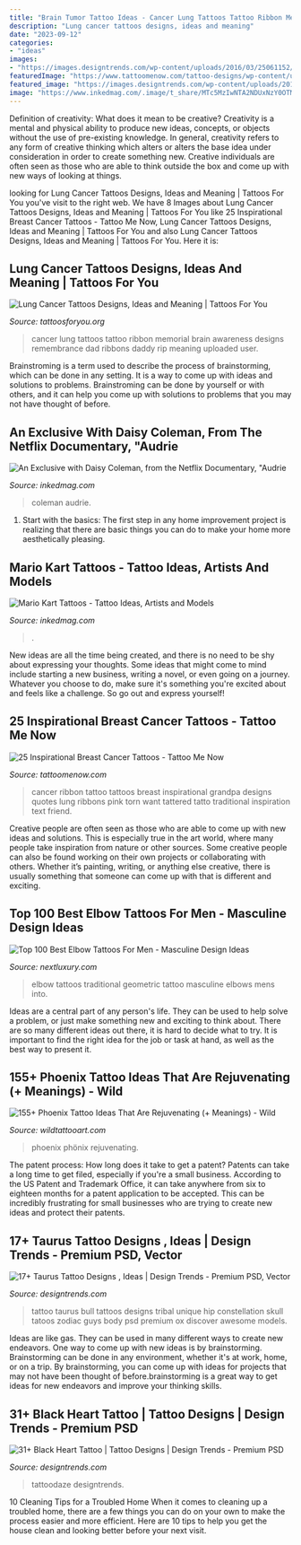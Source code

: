 ```yaml
---
title: "Brain Tumor Tattoo Ideas - Cancer Lung Tattoos Tattoo Ribbon Memorial Brain Awareness Designs Remembrance Dad Ribbons Daddy Rip Meaning Uploaded User"
description: "Lung cancer tattoos designs, ideas and meaning"
date: "2023-09-12"
categories:
- "ideas"
images:
- "https://images.designtrends.com/wp-content/uploads/2016/03/25061152/Heart-Tattoo-Design-looking-Pretty.jpg"
featuredImage: "https://www.tattoomenow.com/tattoo-designs/wp-content/uploads/2012/09/torn-bc-ribbon.jpg"
featured_image: "https://images.designtrends.com/wp-content/uploads/2016/04/02115907/Bull-Tattoo-Art-on-Hip.jpg"
image: "https://www.inkedmag.com/.image/t_share/MTc5MzIwNTA2NDUxNzY0OTMx/mariokart.png"
---
```



Definition of creativity: What does it mean to be creative?
Creativity is a mental and physical ability to produce new ideas, concepts, or objects without the use of pre-existing knowledge. In general, creativity refers to any form of creative thinking which alters or alters the base idea under consideration in order to create something new. Creative individuals are often seen as those who are able to think outside the box and come up with new ways of looking at things.

	

		
looking for Lung Cancer Tattoos Designs, Ideas and Meaning | Tattoos For You you've visit to the right web. We have 8 Images about Lung Cancer Tattoos Designs, Ideas and Meaning | Tattoos For You like 25 Inspirational Breast Cancer Tattoos - Tattoo Me Now, Lung Cancer Tattoos Designs, Ideas and Meaning | Tattoos For You and also Lung Cancer Tattoos Designs, Ideas and Meaning | Tattoos For You. Here it is:
		
    
## Lung Cancer Tattoos Designs, Ideas And Meaning | Tattoos For You

<img loading=lazy src="https://www.tattoosforyou.org/wp-content/uploads/2017/07/Lung-Cancer-Tattoo-Images.jpg" onerror="this.onerror=null;this.src='https://tse3.mm.bing.net/th?id=OIP.le6l00CP4MNiiSbMflzqlgHaHa&amp;pid=15.1';" alt="Lung Cancer Tattoos Designs, Ideas and Meaning | Tattoos For You">

_Source: tattoosforyou.org_

>cancer lung tattoos tattoo ribbon memorial brain awareness designs remembrance dad ribbons daddy rip meaning uploaded user. 

	

Brainstroming is a term used to describe the process of brainstorming, which can be done in any setting. It is a way to come up with ideas and solutions to problems. Brainstroming can be done by yourself or with others, and it can help you come up with solutions to problems that you may not have thought of before.

    
## An Exclusive With Daisy Coleman, From The Netflix Documentary, &quot;Audrie

<img loading=lazy src="https://www.inkedmag.com/.image/c_limit%2Ccs_srgb%2Cfl_progressive%2Cq_auto:good%2Cw_700/MTYzMTI5NjU4OTgyODAzMjE3/4857aa7c-44c2-4b85-bb46-7cad5735e7d0.jpg" onerror="this.onerror=null;this.src='https://tse4.mm.bing.net/th?id=OIP.C69WC3iexc3ow6c2t1YzTgHaNK&amp;pid=15.1';" alt="An Exclusive with Daisy Coleman, from the Netflix Documentary, &quot;Audrie">

_Source: inkedmag.com_

>coleman audrie. 

	

1. Start with the basics: The first step in any home improvement project is realizing that there are basic things you can do to make your home more aesthetically pleasing.

    
## Mario Kart Tattoos - Tattoo Ideas, Artists And Models

<img loading=lazy src="https://www.inkedmag.com/.image/t_share/MTc5MzIwNTA2NDUxNzY0OTMx/mariokart.png" onerror="this.onerror=null;this.src='https://tse4.mm.bing.net/th?id=OIP.cY1rTlpp_bqPell7HumxwwHaD4&amp;pid=15.1';" alt="Mario Kart Tattoos - Tattoo Ideas, Artists and Models">

_Source: inkedmag.com_

>. 

	

New ideas are all the time being created, and there is no need to be shy about expressing your thoughts. Some ideas that might come to mind include starting a new business, writing a novel, or even going on a journey. Whatever you choose to do, make sure it's something you're excited about and feels like a challenge. So go out and express yourself!

    
## 25 Inspirational Breast Cancer Tattoos - Tattoo Me Now

<img loading=lazy src="https://www.tattoomenow.com/tattoo-designs/wp-content/uploads/2012/09/torn-bc-ribbon.jpg" onerror="this.onerror=null;this.src='https://tse1.mm.bing.net/th?id=OIP.ZAu0DO2cgs4czHkyRw7wCwHaLG&amp;pid=15.1';" alt="25 Inspirational Breast Cancer Tattoos - Tattoo Me Now">

_Source: tattoomenow.com_

>cancer ribbon tattoo tattoos breast inspirational grandpa designs quotes lung ribbons pink torn want tattered tatto traditional inspiration text friend. 

	

Creative people are often seen as those who are able to come up with new ideas and solutions. This is especially true in the art world, where many people take inspiration from nature or other sources. Some creative people can also be found working on their own projects or collaborating with others. Whether it’s painting, writing, or anything else creative, there is usually something that someone can come up with that is different and exciting.

    
## Top 100 Best Elbow Tattoos For Men - Masculine Design Ideas

<img loading=lazy src="http://nextluxury.com/wp-content/uploads/geometric-traditional-elbow-tattoos-for-men.jpg" onerror="this.onerror=null;this.src='https://tse4.mm.bing.net/th?id=OIP.uvAPy-zBGq0M4JhlQUJ6rQHaHa&amp;pid=15.1';" alt="Top 100 Best Elbow Tattoos For Men - Masculine Design Ideas">

_Source: nextluxury.com_

>elbow tattoos traditional geometric tattoo masculine elbows mens into. 

	

Ideas are a central part of any person's life. They can be used to help solve a problem, or just make something new and exciting to think about. There are so many different ideas out there, it is hard to decide what to try. It is important to find the right idea for the job or task at hand, as well as the best way to present it.

    
## 155+ Phoenix Tattoo Ideas That Are Rejuvenating (+ Meanings) - Wild

<img loading=lazy src="https://www.wildtattooart.com/wp-content/uploads/2019/08/phoenix-tattoos-10081940.jpg" onerror="this.onerror=null;this.src='https://tse1.mm.bing.net/th?id=OIP.W0Ze3L3GGXw6jRb1h2X8tAHaHa&amp;pid=15.1';" alt="155+ Phoenix Tattoo Ideas That Are Rejuvenating (+ Meanings) - Wild">

_Source: wildtattooart.com_

>phoenix phönix rejuvenating. 

	

The patent process: How long does it take to get a patent?
Patents can take a long time to get filed, especially if you're a small business. According to the US Patent and Trademark Office, it can take anywhere from six to eighteen months for a patent application to be accepted. This can be incredibly frustrating for small businesses who are trying to create new ideas and protect their patents.

    
## 17+ Taurus Tattoo Designs , Ideas | Design Trends - Premium PSD, Vector

<img loading=lazy src="https://images.designtrends.com/wp-content/uploads/2016/04/02115907/Bull-Tattoo-Art-on-Hip.jpg" onerror="this.onerror=null;this.src='https://tse3.mm.bing.net/th?id=OIP.FJeOjcep0zJl4K0ELeD9QAHaHa&amp;pid=15.1';" alt="17+ Taurus Tattoo Designs , Ideas | Design Trends - Premium PSD, Vector">

_Source: designtrends.com_

>tattoo taurus bull tattoos designs tribal unique hip constellation skull tatoos zodiac guys body psd premium ox discover awesome models. 

	

Ideas are like gas. They can be used in many different ways to create new endeavors. One way to come up with new ideas is by brainstorming. Brainstorming can be done in any environment, whether it's at work, home, or on a trip. By brainstorming, you can come up with ideas for projects that may not have been thought of before.brainstorming is a great way to get ideas for new endeavors and improve your thinking skills.

    
## 31+ Black Heart Tattoo | Tattoo Designs | Design Trends - Premium PSD

<img loading=lazy src="https://images.designtrends.com/wp-content/uploads/2016/03/25061152/Heart-Tattoo-Design-looking-Pretty.jpg" onerror="this.onerror=null;this.src='https://tse3.mm.bing.net/th?id=OIP.7tEufVNA8UteOqhGzNDVwAHaHa&amp;pid=15.1';" alt="31+ Black Heart Tattoo | Tattoo Designs | Design Trends - Premium PSD">

_Source: designtrends.com_

>tattoodaze designtrends. 

	

10 Cleaning Tips for a Troubled Home
When it comes to cleaning up a troubled home, there are a few things you can do on your own to make the process easier and more efficient. Here are 10 tips to help you get the house clean and looking better before your next visit.

